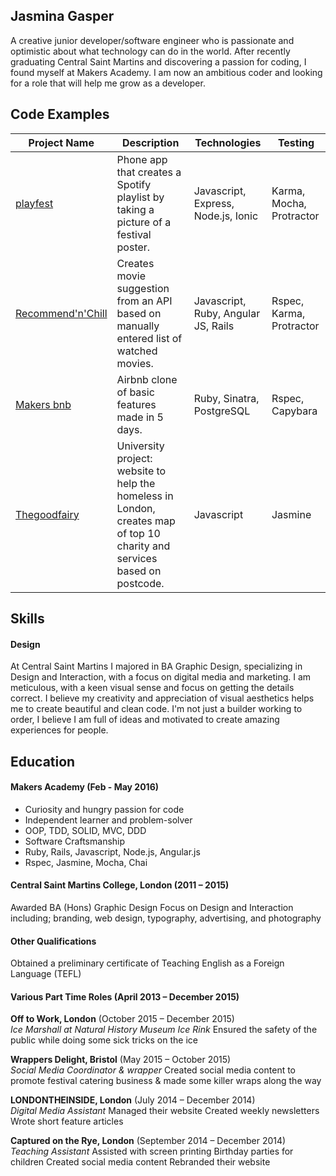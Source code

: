 ## Jasmina Gasper

A creative junior developer/software engineer who is passionate and optimistic about what technology can do in the world. After recently graduating Central Saint Martins and discovering a passion for coding, I found myself at Makers Academy. I am now an ambitious coder and looking for a role that will help me grow as a developer.

## Code Examples

Project Name | Description | Technologies | Testing
--- | --- | --- | ---
[playfest](https://github.com/eripheebs/playfest) | Phone app that creates a Spotify playlist by taking a picture of a festival poster. | Javascript, Express, Node.js, Ionic | Karma, Mocha, Protractor
[Recommend'n'Chill]() | Creates movie suggestion from an API based on manually entered list of watched movies. | Javascript, Ruby, Angular JS, Rails | Rspec, Karma, Protractor
[Makers bnb]() | Airbnb clone of basic features made in 5 days. | Ruby, Sinatra, PostgreSQL | Rspec, Capybara
[Thegoodfairy]() | University project: website to help the homeless in London, creates map of top 10 charity and services based on postcode. | Javascript | Jasmine

## Skills

#### Design

At Central Saint Martins I majored in BA Graphic Design, specializing in Design and Interaction, with a focus on digital media and marketing. I am meticulous, with a keen visual sense and focus on getting the details correct. I believe my creativity and appreciation of visual aesthetics helps me to create beautiful and clean code. I'm not just a builder working to order, I believe I am full of ideas and motivated to create amazing experiences for people.

## Education

#### Makers Academy (Feb - May 2016)

- Curiosity and hungry passion for code
- Independent learner and problem-solver
- OOP, TDD, SOLID, MVC, DDD
- Software Craftsmanship
- Ruby, Rails, Javascript, Node.js, Angular.js
- Rspec, Jasmine, Mocha, Chai

#### Central Saint Martins College, London (2011 – 2015)

Awarded BA (Hons) Graphic Design
Focus on Design and Interaction including; branding, web design, typography, advertising, and photography

#### Other Qualifications

Obtained a preliminary certificate of Teaching English as a Foreign Language (TEFL)

#### Various Part Time Roles (April 2013 – December 2015)

**Off to Work, London** (October 2015 – December 2015)    
*Ice Marshall at Natural History Museum Ice Rink*
Ensured the safety of the public while doing some sick tricks on the ice

**Wrappers Delight, Bristol** (May 2015 – October 2015)   
*Social Media Coordinator & wrapper*
Created social media content to promote festival catering business & made some killer wraps along the way

**LONDONTHEINSIDE, London** (July 2014 – December 2014)   
*Digital Media Assistant*
Managed their website
Created weekly newsletters
Wrote short feature articles

**Captured on the Rye, London** (September 2014 – December 2014)   
*Teaching Assistant*
Assisted with screen printing Birthday parties for children
Created social media content
Rebranded their website
